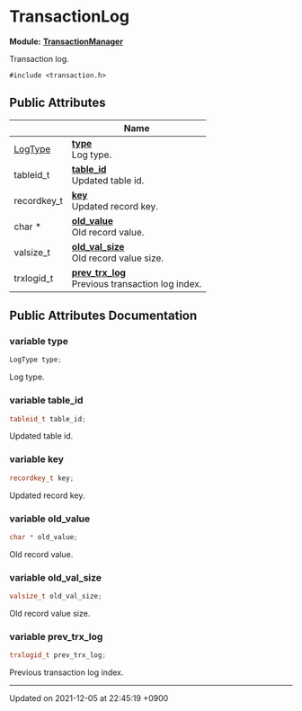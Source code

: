 

# TransactionLog

**Module:** **[TransactionManager](/Modules/TransactionManager)**



Transaction log. 


`#include <transaction.h>`

## Public Attributes

|                | Name           |
| -------------- | -------------- |
| <a href="/Modules/TransactionManager#enum-logtype">LogType</a> | **[type](/Classes/TransactionLog#variable-type)** <br>Log type.  |
| tableid_t | **[table_id](/Classes/TransactionLog#variable-table_id)** <br>Updated table id.  |
| recordkey_t | **[key](/Classes/TransactionLog#variable-key)** <br>Updated record key.  |
| char * | **[old_value](/Classes/TransactionLog#variable-old_value)** <br>Old record value.  |
| valsize_t | **[old_val_size](/Classes/TransactionLog#variable-old_val_size)** <br>Old record value size.  |
| trxlogid_t | **[prev_trx_log](/Classes/TransactionLog#variable-prev_trx_log)** <br>Previous transaction log index.  |

## Public Attributes Documentation

### variable type

```cpp
LogType type;
```

Log type. 

### variable table_id

```cpp
tableid_t table_id;
```

Updated table id. 

### variable key

```cpp
recordkey_t key;
```

Updated record key. 

### variable old_value

```cpp
char * old_value;
```

Old record value. 

### variable old_val_size

```cpp
valsize_t old_val_size;
```

Old record value size. 

### variable prev_trx_log

```cpp
trxlogid_t prev_trx_log;
```

Previous transaction log index. 

-------------------------------

Updated on 2021-12-05 at 22:45:19 +0900